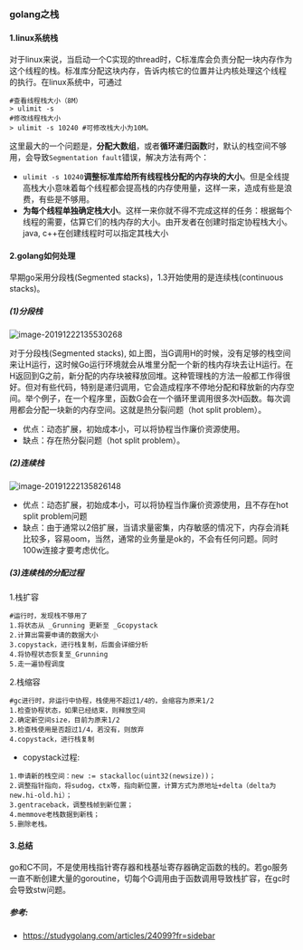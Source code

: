 ### golang之栈

#### 1.linux系统栈

对于linux来说，当启动一个C实现的thread时，C标准库会负责分配一块内存作为这个线程的栈。标准库分配这块内存，告诉内核它的位置并让内核处理这个线程 的执行。在linux系统中，可通过 

```shell
#查看线程栈大小（8M）
> ulimit -s
#修改线程栈大小
> ulimit -s 10240 #可修改栈大小为10M。
```

这里最大的一个问题是，**分配大数组**，或者**循环递归函数**时，默认的栈空间不够用，会导致`Segmentation fault`错误，解决方法有两个：

- `ulimit -s 10240`**调整标准库给所有线程栈分配的内存块的大小**。但是全线提高栈大小意味着每个线程都会提高栈的内存使用量，这样一来，造成有些是浪费，有些是不够用。
- **为每个线程单独确定栈大小**。这样一来你就不得不完成这样的任务：根据每个线程的需要，估算它们的栈内存的大小。由开发者在创建时指定协程栈大小。java, c++在创建线程时可以指定其栈大小

#### 2.golang如何处理

早期go采用分段栈(Segmented stacks)，1.3开始使用的是连续栈(continuous stacks)。

##### (1)分段栈

![image-20191222135530268](C:\Users\Administrator\AppData\Roaming\Typora\typora-user-images\image-20191222135530268.png)

对于分段栈(Segmented stacks), 如上图，当G调用H的时候，没有足够的栈空间来让H运行，这时候Go运行环境就会从堆里分配一个新的栈内存块去让H运行。在H返回到G之前，新分配的内存块被释放回堆。这种管理栈的方法一般都工作得很好。但对有些代码，特别是递归调用，它会造成程序不停地分配和释放新的内存空间。举个例子，在一个程序里，函数G会在一个循环里调用很多次H函数。每次调用都会分配一块新的内存空间。这就是热分裂问题（hot split problem）。

- 优点：动态扩展，初始成本小，可以将协程当作廉价资源使用。
- 缺点：存在热分裂问题（hot split problem）。

##### (2)连续栈

![image-20191222135826148](C:\Users\Administrator\AppData\Roaming\Typora\typora-user-images\image-20191222135826148.png)

- 优点：动态扩展，初始成本小，可以将协程当作廉价资源使用，且不存在hot split problem问题
- 缺点：由于通常以2倍扩展，当请求量密集，内存敏感的情况下，内存会消耗比较多，容易oom，当然，通常的业务量是ok的，不会有任何问题。同时100w连接才要考虑优化。

##### (3)连续栈的分配过程

1.栈扩容

```shell
#运行时，发现栈不够用了
1.将状态从 _Grunning 更新至 _Gcopystack
2.计算出需要申请的数据大小
3.copystack，进行栈复制，后面会详细分析
4.将协程状态恢复至_Grunning
5.走一遍协程调度
```

2.栈缩容

```shell
#gc进行时，非运行中协程，栈使用不超过1/4的，会缩容为原来1/2
1.检查协程状态，如果已经结束，则释放空间
2.确定新空间size，目前为原来1/2
3.检查栈使用是否超过1/4，若没有，则放弃
4.copystack，进行栈复制
```

- copystack过程:

```
1.申请新的栈空间：new := stackalloc(uint32(newsize))；
2.调整指针指向，将sudog，ctx等，指向新位置，计算方式为原地址+delta（delta为new.hi-old.hi）；
3.gentraceback，调整栈帧到新位置；
4.memmove老栈数据到新栈；
5.删除老栈。
```

#### 3.总结

go和C不同，不是使用栈指针寄存器和栈基址寄存器确定函数的栈的。若go服务一直不断创建大量的goroutine，切每个G调用由于函数调用导致栈扩容，在gc时会导致stw问题。

##### 参考:

- https://studygolang.com/articles/24099?fr=sidebar